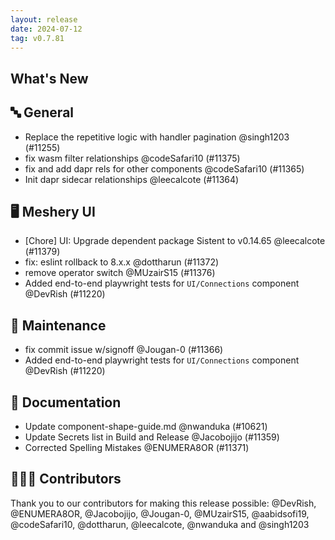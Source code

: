 ```yaml
---
layout: release
date: 2024-07-12
tag: v0.7.81
---
```


## What's New

## 🔤 General

- Replace the repetitive logic with handler pagination @singh1203 (#11255)
- fix wasm filter relationships @codeSafari10 (#11375)
- fix and add dapr rels for other components @codeSafari10 (#11365)
- Init dapr sidecar relationships @leecalcote (#11364)

## 🖥 Meshery UI

- [Chore] UI: Upgrade dependent package Sistent to v0.14.65 @leecalcote (#11379)
- fix: eslint rollback to 8.x.x @dottharun (#11372)
- remove operator switch @MUzairS15 (#11376)
- Added end-to-end playwright tests for `UI/Connections` component @DevRish (#11220)

## 🧰 Maintenance

- fix commit issue w/signoff @Jougan-0 (#11366)
- Added end-to-end playwright tests for `UI/Connections` component @DevRish (#11220)

## 📖 Documentation

- Update component-shape-guide.md @nwanduka (#10621)
- Update Secrets list in Build and Release @Jacobojijo (#11359)
- Corrected Spelling Mistakes @ENUMERA8OR (#11371)

## 👨🏽‍💻 Contributors

Thank you to our contributors for making this release possible:
@DevRish, @ENUMERA8OR, @Jacobojijo, @Jougan-0, @MUzairS15, @aabidsofi19, @codeSafari10, @dottharun, @leecalcote, @nwanduka and @singh1203
